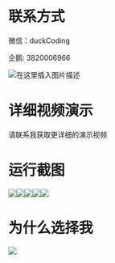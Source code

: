 # 联系方式

微信：duckCoding

企鹅: 3820006966

![在这里插入图片描述](http://upload.cxycsx.vip/91ab4bcb4f2c4c6db86365bb6d6e9c62.jpeg)

# 详细视频演示

请联系我获取更详细的演示视频

# 运行截图

![](http://www.bysj52.com/uploadfile/ueditor/image/202306/%E6%AF%95%E8%AE%BEspringboot098%E5%9F%BA%E4%BA%8Eweb%E7%9A%84%E7%BD%91%E4%B8%8A%E6%91%84%E5%BD%B1%E5%B7%A5%E4%BD%9C%E5%AE%A4%E7%9A%84%E5%BC%80%E5%8F%91%E4%B8%8E%E5%AE%9E%E7%8E%B0%E6%AF%95%E4%B8%9A%E8%AE%BE%E8%AE%A1/2.png)![](http://www.bysj52.com/uploadfile/ueditor/image/202306/%E6%AF%95%E8%AE%BEspringboot098%E5%9F%BA%E4%BA%8Eweb%E7%9A%84%E7%BD%91%E4%B8%8A%E6%91%84%E5%BD%B1%E5%B7%A5%E4%BD%9C%E5%AE%A4%E7%9A%84%E5%BC%80%E5%8F%91%E4%B8%8E%E5%AE%9E%E7%8E%B0%E6%AF%95%E4%B8%9A%E8%AE%BE%E8%AE%A1/1.png)![](http://www.bysj52.com/uploadfile/ueditor/image/202306/%E6%AF%95%E8%AE%BEspringboot098%E5%9F%BA%E4%BA%8Eweb%E7%9A%84%E7%BD%91%E4%B8%8A%E6%91%84%E5%BD%B1%E5%B7%A5%E4%BD%9C%E5%AE%A4%E7%9A%84%E5%BC%80%E5%8F%91%E4%B8%8E%E5%AE%9E%E7%8E%B0%E6%AF%95%E4%B8%9A%E8%AE%BE%E8%AE%A1/5.png)![](http://www.bysj52.com/uploadfile/ueditor/image/202306/%E6%AF%95%E8%AE%BEspringboot098%E5%9F%BA%E4%BA%8Eweb%E7%9A%84%E7%BD%91%E4%B8%8A%E6%91%84%E5%BD%B1%E5%B7%A5%E4%BD%9C%E5%AE%A4%E7%9A%84%E5%BC%80%E5%8F%91%E4%B8%8E%E5%AE%9E%E7%8E%B0%E6%AF%95%E4%B8%9A%E8%AE%BE%E8%AE%A1/3.png)![](http://www.bysj52.com/uploadfile/ueditor/image/202306/%E6%AF%95%E8%AE%BEspringboot098%E5%9F%BA%E4%BA%8Eweb%E7%9A%84%E7%BD%91%E4%B8%8A%E6%91%84%E5%BD%B1%E5%B7%A5%E4%BD%9C%E5%AE%A4%E7%9A%84%E5%BC%80%E5%8F%91%E4%B8%8E%E5%AE%9E%E7%8E%B0%E6%AF%95%E4%B8%9A%E8%AE%BE%E8%AE%A1/4.png)

# 为什么选择我

![](http://upload.cxycsx.vip/%E7%A8%8B%E5%BA%8F%E8%AE%BE%E8%AE%A1.png)

